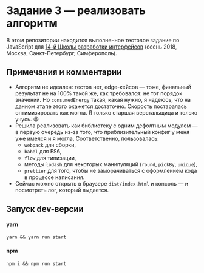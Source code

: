 # Задание 3 — реализовать алгоритм

В этом репозитории находится выполненное тестовое задание по JavaScript для [14-й Школы разработки интерфейсов](https://academy.yandex.ru/events/frontend/shri_msk-2018-2) (осень 2018, Москва, Санкт-Петербург, Симферополь).

## Примечания и комментарии

- Алгоритм не идеален: тестов нет, edge-кейсов — тоже, финальный результат не на 100% такой же, как требовался: не тот порядок значений. Но `consumedEnergy` такая, какая нужно, я надеюсь, что на данном этапе этого окажется достаточно. Скорость постаралась оптимизировать как могла. Я только старшая верстальщица и только учусь. 😀
- Решила реализовать как библиотеку с одним дефолтным модулем — в первую очередь из-за того, что приблизительный конфиг у меня уже имелся и я могла,
  Соответственно, пользовалась:
  - `webpack` для сборки,
  - `babel` для ES6,
  - `flow` для типизации,
  - методы `lodash` для некоторых манипуляций (`round`, `pickBy`, `unique`),
  - `prettier` для того, чтобы не заморачиваться с оформлением кода в процессе написания.
- Сейчас можно открыть в браузере `dist/index.html` и консоль — и посмотреть лог, который выдается.

## Запуск dev-версии

#### yarn

```
yarn && yarn run start
```

#### npm

```
npm i && npm run start
```

